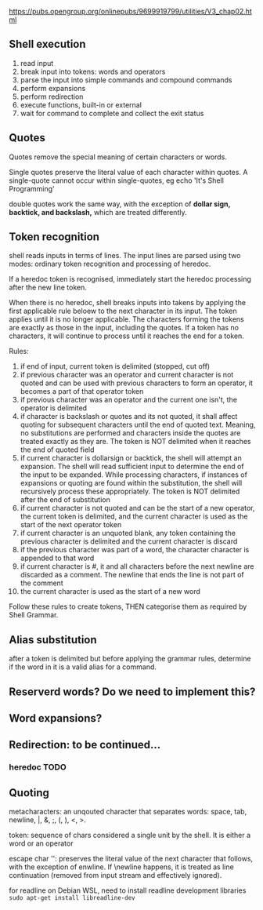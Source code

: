 https://pubs.opengroup.org/onlinepubs/9699919799/utilities/V3_chap02.html

## Shell execution

1. read input
2. break input into tokens: words and operators
3. parse the input into simple commands and compound commands
4. perform expansions
5. perform redirection
6. execute functions, built-in or external
7. wait for command to complete and collect the exit status

## Quotes

Quotes remove the special meaning of certain characters or words. 

Single quotes preserve the literal value of each character within quotes.
A single-quote cannot occur within single-quotes, eg echo 'It's Shell Programming' 

double quotes work the same way, with the exception of **dollar sign, backtick, and backslash,** which are treated differently.

## Token recognition

shell reads inputs in terms of lines. The input lines are parsed using two modes: ordinary token recognition and processing of heredoc.

If a heredoc token is recognised, immediately start the heredoc processing after the new line token. 

When there is no heredoc, shell breaks inputs into takens by applying the first applicable rule beloew to the next character in its input. The token applies until it is no longer applicable. The characters forming the tokens are exactly as those in the input, including the quotes. If a token has no characters, it will continue to process until it reaches the end for a token.

Rules:
1. if end of input, current token is delimited (stopped, cut off)
2. if previous character was an operator and current character is not quoted and can be used with previous characters to form an operator, it becomes a part of that operator token
3. if previous character was an operator and the current one isn't, the operator is delimited
4. if character is backslash or quotes and its not quoted, it shall affect quoting for subsequent characters until the end of quoted text. Meaning, no substitutions are performed and characters inside the quotes are treated exactly as they are. The token is NOT delimited when it reaches the end of quoted field
5. if current character is dollarsign or backtick, the shell will attempt an expansion. The shell will read sufficient input to determine the end of the input to be expanded. While processing characters, if instances of expansions or quoting are found within the substitution, the shell will recursively process these appropriately. The token is NOT delimited after the end of substitution
6. if current character is not quoted and can be the start of a new operator, the current token is delimited, and the current character is used as the start of the next operator token
7. if current character is an unquoted blank, any token containing the previous character is delimited and the current character is discard
8. if the previous character was part of a word, the character character is appended to that word
9. if current character is #, it and all characters before the next newline are discarded as a comment. The newline that ends the line is not part of the comment
10. the current character is used as the start of a new word

Follow these rules to create tokens, THEN categorise them as required by Shell Grammar. 

## Alias substitution

after a token is delimited but before applying the grammar rules, determine if the word in it is a valid alias for a command.

## Reserverd words? Do we need to implement this?

## Word expansions?

## Redirection: to be continued...

### heredoc TODO

## Quoting

metacharacters: an unqouted character that separates words: space, tab, newline, |, &, ;, (, ), <, >. 

token: sequence of chars considered a single unit by the shell. It is either a word or an operator

escape char '\': preserves the literal value of the next character that follows, with the exception of enwline. If \newline happens, it is treated as line continuation (removed from input stream and effectively ignored).

for readline on Debian WSL, need to install readline development libraries
`sudo apt-get install libreadline-dev`